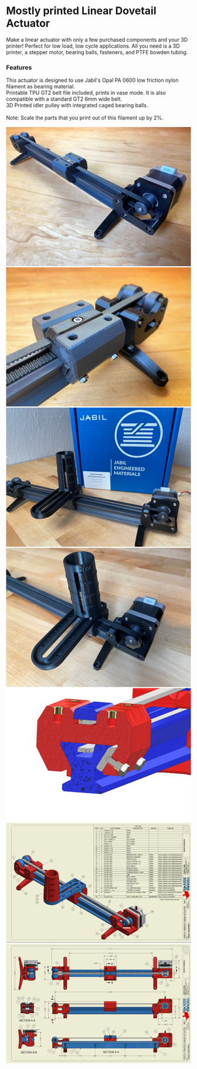 # Mostly printed Linear Dovetail Actuator 
Make a linear actuator with only a few purchased components and your 3D printer! Perfect for low load, low cycle applications. All you need is a 3D printer, a stepper motor, bearing balls, fasteners, and PTFE bowden tubing.<br/>
### Features
This actuator is designed to use Jabil's Opal PA 0600 low friction nylon filament as bearing material.<br/>
Printable TPU GT2 belt file included, prints in vase mode. It is also compatible with a standard GT2 6mm wide belt.<br/>
3D Printed idler pulley with integrated caged bearing balls.<br/>
<br/>
Note: Scale the parts that you print out of this filament up by 2%.<br/>
<br/>
![P](Images/ACTUATOR%20DL2-2.jpg)
![P](Images/ACTUATOR%20DL2-3.jpg)
![P](Images/ACTUATOR-LOAD-2.jpg)
![P](Images/ACTUATOR-LOAD-3.jpg)
![P](Images/FREE%20GIB.png)
![P](Images/LA-DL2-00_PG1.png)
![P](Images/LA-DL2-00_PG2.png)
